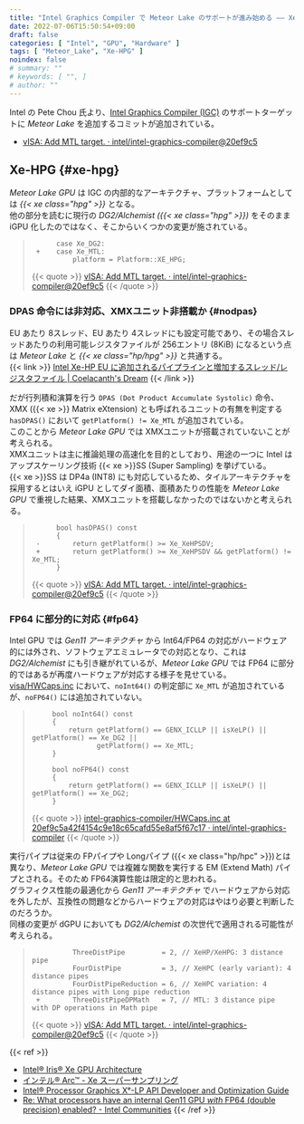 ```yaml
---
title: "Intel Graphics Compiler で Meteor Lake のサポートが進み始める ―― Xe-HPG、XMXユニットは非搭載か、再度 FP64 に対応"
date: 2022-07-06T15:50:54+09:00
draft: false
categories: [ "Intel", "GPU", "Hardware" ]
tags: [ "Meteor_Lake", "Xe-HPG" ]
noindex: false
# summary: ""
# keywords: [ "", ]
# author: ""
---
```


Intel の Pete Chou 氏より、[Intel Graphics Compiler (IGC)](https://github.com/intel/intel-graphics-compiler) のサポートターゲットに *Meteor Lake* を追加するコミットが追加されている。  

 * [vISA: Add MTL target. · intel/intel-graphics-compiler@20ef9c5](https://github.com/intel/intel-graphics-compiler/commit/20ef9c5a42f4154c9e18c65cafd55e8af5f67c17)

## Xe-HPG {#xe-hpg}
*Meteor Lake GPU* は IGC の内部的なアーキテクチャ、プラットフォームとしては *{{< xe class="hpg" >}}* となる。  
他の部分を読むに現行の *DG2/Alchemist ({{< xe class="hpg" >}})* をそのまま iGPU 化したのではなく、そこからいくつかの変更が施されている。  

 > 		     case Xe_DG2:
 > 		+    case Xe_MTL:
 > 		         platform = Platform::XE_HPG;
 >
 > {{< quote >}} [vISA: Add MTL target. · intel/intel-graphics-compiler@20ef9c5](https://github.com/intel/intel-graphics-compiler/commit/20ef9c5a42f4154c9e18c65cafd55e8af5f67c17) {{< /quote >}}

### DPAS 命令には非対応、XMXユニット非搭載か {#nodpas}

EU あたり 8スレッド、EU あたり 4スレッドにも設定可能であり、その場合スレッドあたりの利用可能レジスタファイルが 256エントリ (8KiB) になるという点は *Meteor Lake* と *{{< xe class="hp/hpg" >}}* と共通する。  
{{< link >}} [Intel Xe-HP EU に追加されるパイプラインと増加するスレッド/レジスタファイル | Coelacanth's Dream](/posts/2021/06/08/intel-xe_hp-thread-reg-pipe/) {{< /link >}}

だが行列積和演算を行う `DPAS (Dot Product Accumulate Systolic)` 命令、XMX ({{< xe >}} Matrix eXtension) とも呼ばれるユニットの有無を判定する `hasDPAS()` において `getPlatform() != Xe_MTL` が追加されている。  
このことから *Meteor Lake GPU* では XMXユニットが搭載されていないことが考えられる。  
XMXユニットは主に推論処理の高速化を目的としており、用途の一つに Intel はアップスケーリング技術 {{< xe >}}SS (Super Sampling) を挙げている。  
{{< xe >}}SS は DP4a (INT8) にも対応しているため、タイルアーキテクチャを採用するとはいえ iGPU としてダイ面積、面積あたりの性能を *Meteor Lake GPU* で重視した結果、XMXユニットを搭載しなかったのではないかと考えられる。  

 > 		     bool hasDPAS() const
 > 		     {
 > 		-        return getPlatform() >= Xe_XeHPSDV;
 > 		+        return getPlatform() >= Xe_XeHPSDV && getPlatform() != Xe_MTL;
 > 		     }
 >
 > {{< quote >}} [vISA: Add MTL target. · intel/intel-graphics-compiler@20ef9c5](https://github.com/intel/intel-graphics-compiler/commit/20ef9c5a42f4154c9e18c65cafd55e8af5f67c17) {{< /quote >}}

### FP64 に部分的に対応 {#fp64}
Intel GPU では *Gen11 アーキテクチャ* から Int64/FP64 の対応がハードウェア的には外され、ソフトウェアエミュレータでの対応となり、これは *DG2/Alchemist* にも引き継がれているが、*Meteor Lake GPU* では FP64 に部分的ではあるが再度ハードウェアが対応する様子を見せている。  
[visa/HWCaps.inc](https://github.com/intel/intel-graphics-compiler/blob/20ef9c5a42f4154c9e18c65cafd55e8af5f67c17/visa/HWCaps.inc) において、`noInt64()` の判定部に `Xe_MTL` が追加されているが、`noFP64()` には追加されていない。  

 > 		    bool noInt64() const
 > 		    {
 > 		        return getPlatform() == GENX_ICLLP || isXeLP() || getPlatform() == Xe_DG2 ||
 > 		               getPlatform() == Xe_MTL;
 > 		    }
 > 		
 > 		    bool noFP64() const
 > 		    {
 > 		        return getPlatform() == GENX_ICLLP || isXeLP() || getPlatform() == Xe_DG2;
 > 		    }
 >
 > {{< quote >}} [intel-graphics-compiler/HWCaps.inc at 20ef9c5a42f4154c9e18c65cafd55e8af5f67c17 · intel/intel-graphics-compiler](https://github.com/intel/intel-graphics-compiler/blob/20ef9c5a42f4154c9e18c65cafd55e8af5f67c17/visa/HWCaps.inc#L514-L523) {{< /quote >}}

実行パイプは従来の FPパイプや Longパイプ ({{< xe class="hp/hpc" >}})とは異なり、*Meteor Lake GPU* では複雑な関数を実行する EM (Extend Math) パイプとされる。そのため FP64演算性能は限定的と思われる。  
グラフィクス性能の最適化から *Gen11 アーキテクチャ* でハードウェアから対応を外したが、互換性の問題などからハードウェアの対応はやはり必要と判断したのだろうか。  
同様の変更が dGPU においても *DG2/Alchemist* の次世代で適用される可能性が考えられる。  

 > 		         ThreeDistPipe         = 2, // XeHP/XeHPG: 3 distance pipe
 > 		         FourDistPipe          = 3, // XeHPC (early variant): 4 distance pipes
 > 		         FourDistPipeReduction = 6, // XeHPC variation: 4 distance pipes with Long pipe reduction
 > 		+        ThreeDistPipeDPMath   = 7, // MTL: 3 distance pipe with DP operations in Math pipe
 >
 > {{< quote >}} [vISA: Add MTL target. · intel/intel-graphics-compiler@20ef9c5](https://github.com/intel/intel-graphics-compiler/commit/20ef9c5a42f4154c9e18c65cafd55e8af5f67c17) {{< /quote >}}

{{< ref >}}
 * [Intel® Iris® Xe GPU Architecture](https://www.intel.com/content/www/us/en/develop/documentation/oneapi-gpu-optimization-guide/top/xe-arch.html)
 * [インテル® Arc™ - Xe スーパーサンプリング](https://www.intel.co.jp/content/www/jp/ja/products/docs/arc-discrete-graphics/xess.html)
 * [Intel® Processor Graphics Xᵉ-LP API Developer and Optimization Guide](https://www.intel.com/content/www/us/en/developer/articles/guide/lp-api-developer-optimization-guide.html)
 * [Re: What processors have an internal Gen11 GPU *with* FP64 (double precision) enabled? - Intel Communities](https://community.intel.com/t5/Graphics/What-processors-have-an-internal-Gen11-GPU-with-FP64-double/m-p/691217)
{{< /ref >}}

